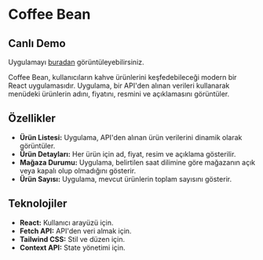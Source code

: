 # Coffee Bean

## Canlı Demo
Uygulamayı [buradan](https://coffee-bean-menu.netlify.app/) görüntüleyebilirsiniz.

Coffee Bean, kullanıcıların kahve ürünlerini keşfedebileceği modern bir React uygulamasıdır. Uygulama, bir API'den alınan verileri kullanarak menüdeki ürünlerin adını, fiyatını, resmini ve açıklamasını görüntüler.

## Özellikler

- **Ürün Listesi:** Uygulama, API'den alınan ürün verilerini dinamik olarak görüntüler.
- **Ürün Detayları:** Her ürün için ad, fiyat, resim ve açıklama gösterilir.
- **Mağaza Durumu:** Uygulama, belirtilen saat dilimine göre mağazanın açık veya kapalı olup olmadığını gösterir.
- **Ürün Sayısı:** Uygulama, mevcut ürünlerin toplam sayısını gösterir.

## Teknolojiler

- **React:** Kullanıcı arayüzü için.
- **Fetch API:** API'den veri almak için.
- **Tailwind CSS:** Stil ve düzen için.
- **Context API:** State yönetimi için.




